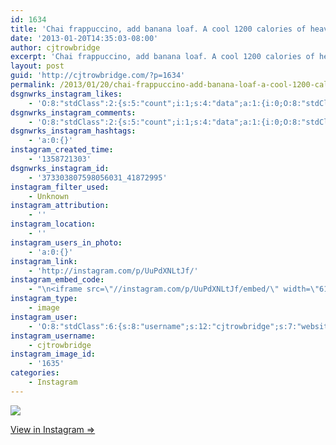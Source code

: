 ```yaml
---
id: 1634
title: 'Chai frappuccino, add banana loaf. A cool 1200 calories of heaven.'
date: '2013-01-20T14:35:03-08:00'
author: cjtrowbridge
excerpt: 'Chai frappuccino, add banana loaf. A cool 1200 calories of heaven.'
layout: post
guid: 'http://cjtrowbridge.com/?p=1634'
permalink: /2013/01/20/chai-frappuccino-add-banana-loaf-a-cool-1200-calories-of-heaven/
dsgnwrks_instagram_likes:
    - 'O:8:"stdClass":2:{s:5:"count";i:1;s:4:"data";a:1:{i:0;O:8:"stdClass":4:{s:8:"username";s:8:"amenle89";s:15:"profile_picture";s:106:"https://igcdn-photos-g-a.akamaihd.net/hphotos-ak-xfa1/t51.2885-19/10454086_789813751049526_800898144_a.jpg";s:2:"id";s:9:"215996395";s:9:"full_name";s:12:"Alyssa Menle";}}}'
dsgnwrks_instagram_comments:
    - 'O:8:"stdClass":2:{s:5:"count";i:1;s:4:"data";a:1:{i:0;O:8:"stdClass":4:{s:12:"created_time";s:10:"1358725175";s:4:"text";s:18:"You''re disgusting.";s:4:"from";O:8:"stdClass":4:{s:8:"username";s:14:"brent_barry_31";s:15:"profile_picture";s:85:"https://instagramimages-a.akamaihd.net/profiles/profile_143670940_75sq_1390807063.jpg";s:2:"id";s:9:"143670940";s:9:"full_name";s:5:"Brent";}s:2:"id";s:18:"373336291828224701";}}}'
dsgnwrks_instagram_hashtags:
    - 'a:0:{}'
instagram_created_time:
    - '1358721303'
dsgnwrks_instagram_id:
    - '373303807598056031_41872995'
instagram_filter_used:
    - Unknown
instagram_attribution:
    - ''
instagram_location:
    - ''
instagram_users_in_photo:
    - 'a:0:{}'
instagram_link:
    - 'http://instagram.com/p/UuPdXNLtJf/'
instagram_embed_code:
    - "\n<iframe src=\"//instagram.com/p/UuPdXNLtJf/embed/\" width=\"612\" height=\"710\" frameborder=\"0\" scrolling=\"no\" allowtransparency=\"true\"></iframe>\n"
instagram_type:
    - image
instagram_user:
    - 'O:8:"stdClass":6:{s:8:"username";s:12:"cjtrowbridge";s:7:"website";s:0:"";s:15:"profile_picture";s:103:"https://igcdn-photos-f-a.akamaihd.net/hphotos-ak-xpa1/t51.2885-19/925559_452430704897917_67836701_a.jpg";s:9:"full_name";s:13:"CJ Trowbridge";s:3:"bio";s:0:"";s:2:"id";s:8:"41872995";}'
instagram_username:
    - cjtrowbridge
instagram_image_id:
    - '1635'
categories:
    - Instagram
---
```


[![](http://blog.cjtrowbridge.com/wp-content/uploads/2013/01/a1e229b4635111e29e9622000a9f09f1_7.jpg)](http://instagram.com/p/UuPdXNLtJf/)

[View in Instagram ⇒](http://instagram.com/p/UuPdXNLtJf/)